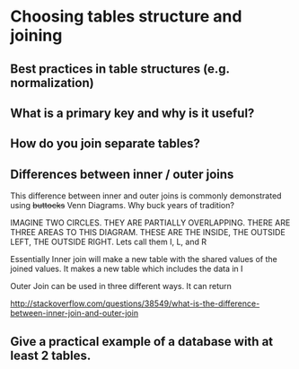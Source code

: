 # Choosing tables structure and joining

## Best practices in table structures (e.g. normalization)

## What is a primary key and why is it useful?

## How do you join separate tables?

## Differences between inner / outer joins

This difference between inner and outer joins is commonly demonstrated using ~~buttocks~~ Venn Diagrams.
Why buck years of tradition?

IMAGINE TWO CIRCLES. THEY ARE PARTIALLY OVERLAPPING. THERE ARE THREE AREAS TO THIS DIAGRAM. THESE ARE THE INSIDE, THE OUTSIDE LEFT, THE OUTSIDE RIGHT. Lets call them I, L, and R

Essentially Inner join will make a new table with the shared values of the joined values. It makes a new table which includes the data in I

Outer Join can be used in three different ways. It can return 

http://stackoverflow.com/questions/38549/what-is-the-difference-between-inner-join-and-outer-join

## Give a practical example of a database with at least 2 tables.
